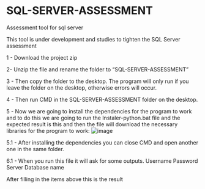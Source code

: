 # SQL-SERVER-ASSESSMENT
Assessment tool for sql server

This tool is under development and studies to tighten the SQL Server assessment


1 - Download the project zip

2- Unzip the file and rename the folder to “SQL-SERVER-ASSESSMENT”

3 - Then copy the folder to the desktop. The program will only run if you leave the folder on the desktop, otherwise errors will occur.

4 - Then run CMD in the SQL-SERVER-ASSESSMENT folder on the desktop.

5 - Now we are going to install the dependencies for the program to work and to do this we are going to run the Instaler-python.bat file and the expected result is this and then the file will download the necessary libraries for the program to work:
![image](https://github.com/EricFernandes26/SQL-SERVER-ASSESSMENT/assets/83287307/33bbd57e-819e-46c4-b929-e5bb704a5386)

5.1 - After installing the dependencies you can close CMD and open another one in the same folder.

6.1 - When you run this file it will ask for some outputs.
Username
Password
Server
Database name

After filling in the items above this is the result
